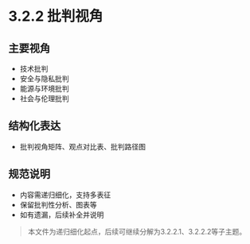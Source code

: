 # 3.2.2 批判视角

## 主要视角

- 技术批判
- 安全与隐私批判
- 能源与环境批判
- 社会与伦理批判

## 结构化表达

- 批判视角矩阵、观点对比表、批判路径图

## 规范说明

- 内容需递归细化，支持多表征
- 保留批判性分析、图表等
- 如有遗漏，后续补全并说明

> 本文件为递归细化起点，后续可继续分解为3.2.2.1、3.2.2.2等子主题。
